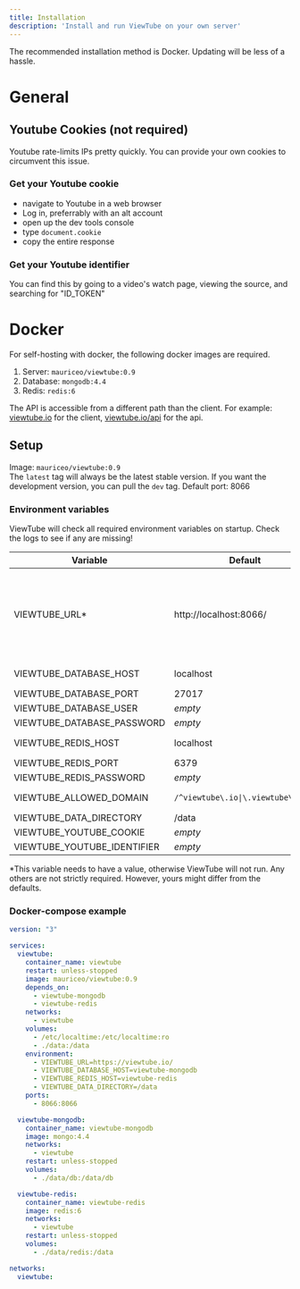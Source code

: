 ```yaml
---
title: Installation
description: 'Install and run ViewTube on your own server'
---
```


The recommended installation method is Docker. Updating will be less of a hassle.

# General

## Youtube Cookies (not required)
Youtube rate-limits IPs pretty quickly. You can provide your own cookies to circumvent this issue.

### Get your Youtube cookie
- navigate to Youtube in a web browser
- Log in, preferrably with an alt account
- open up the dev tools console
- type `document.cookie`
- copy the entire response

### Get your Youtube identifier
You can find this by going to a video's watch page, viewing the source,
and searching for "ID_TOKEN"

# Docker
For self-hosting with docker, the following docker images are required.
1. Server: `mauriceo/viewtube:0.9`  
2. Database: `mongodb:4.4`  
3. Redis: `redis:6`  

The API is accessible from a different path than the client.
For example: [viewtube.io](https://viewtube.io) for the client, [viewtube.io/api](https://api.viewtube.io/api/) for the api.

## Setup
Image: `mauriceo/viewtube:0.9`  
The `latest` tag will always be the latest stable version.
If you want the development version, you can pull the `dev` tag.
Default port: 8066

### Environment variables
ViewTube will check all required environment variables on startup. Check the logs to see if any are missing!

| Variable | Default | Explanation |
| --- | --- | --- |
| VIEWTUBE_URL* | http://localhost:8066/ | The url of your instance. This needs to be the url you're accessing viewtube from, including the scheme (http or https). Example 1: A local ip address and port 8066 would be VIEWTUBE_URL=http://123.23.0.3:8066. Example 2: Behind a reverse proxy using a domain with ssl would be VIEWTUBE_URL=https://viewtube.example.com |
| VIEWTUBE_DATABASE_HOST | localhost | The hostname of the database (in this case: viewtube-mongodb) |
| VIEWTUBE_DATABASE_PORT | 27017 | The port of the database |
| VIEWTUBE_DATABASE_USER | *empty* | The database username |
| VIEWTUBE_DATABASE_PASSWORD | *empty* | The database password |
| VIEWTUBE_REDIS_HOST | localhost | The hostname of the redis instance (in this case: viewtube-redis) |
| VIEWTUBE_REDIS_PORT | 6379 | The port of the redis instance |
| VIEWTUBE_REDIS_PASSWORD | *empty* | The password of the redis instance |
| VIEWTUBE_ALLOWED_DOMAIN | `/^viewtube\.io\|\.viewtube\.io$/` | Domain the API is accessible from (regex supported) |
| VIEWTUBE_DATA_DIRECTORY | /data | The data directory, preferably a docker volume |
| VIEWTUBE_YOUTUBE_COOKIE | *empty* | Your Youtube cookie (see: [Youtube cookies](#youtube-cookies)) |
| VIEWTUBE_YOUTUBE_IDENTIFIER | *empty* | Your Youtube identifier |

*This variable needs to have a value, otherwise ViewTube will not run. 
Any others are not strictly required. However, yours might differ from the defaults.

### Docker-compose example
```yaml
version: "3"

services:
  viewtube:
    container_name: viewtube
    restart: unless-stopped
    image: mauriceo/viewtube:0.9
    depends_on:
      - viewtube-mongodb
      - viewtube-redis
    networks:
      - viewtube
    volumes:
      - /etc/localtime:/etc/localtime:ro
      - ./data:/data
    environment:
      - VIEWTUBE_URL=https://viewtube.io/
      - VIEWTUBE_DATABASE_HOST=viewtube-mongodb
      - VIEWTUBE_REDIS_HOST=viewtube-redis
      - VIEWTUBE_DATA_DIRECTORY=/data
    ports:
      - 8066:8066

  viewtube-mongodb:
    container_name: viewtube-mongodb
    image: mongo:4.4
    networks:
      - viewtube
    restart: unless-stopped
    volumes:
      - ./data/db:/data/db

  viewtube-redis:
    container_name: viewtube-redis
    image: redis:6
    networks:
      - viewtube
    restart: unless-stopped
    volumes:
      - ./data/redis:/data

networks:
  viewtube:
```
